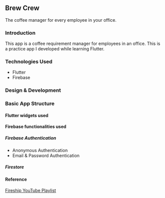 ## Brew Crew

The coffee manager for every employee in your office.

### Introduction

This app is a coffee requirement manager for employees in an office. This is a practice app I developed while learning Flutter.

### Technologies Used

- Flutter
- Firebase

### Design & Development

### Basic App Structure

#### Flutter widgets used

#### Firebase functionalities used

##### Firebase Authentication

- Anonymous Authentication
- Email & Password Authentication

##### Firestore

#### Reference

[Fireship YouTube Playlist](https://www.youtube.com/playlist?list=PL4cUxeGkcC9j--TKIdkb3ISfRbJeJYQwC)
